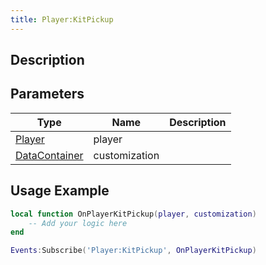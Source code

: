 ```yaml
---
title: Player:KitPickup
---
```

## Description

## Parameters

| Type                                                | Name          | Description |
| --------------------------------------------------- | ------------- | ----------- |
| [Player](/vext/ref/server/class/player)               | player        |             |
| [DataContainer](/vext/ref/shared/class/datacontainer) | customization |             |

## Usage Example

``` lua
local function OnPlayerKitPickup(player, customization)
    -- Add your logic here
end

Events:Subscribe('Player:KitPickup', OnPlayerKitPickup)
```
